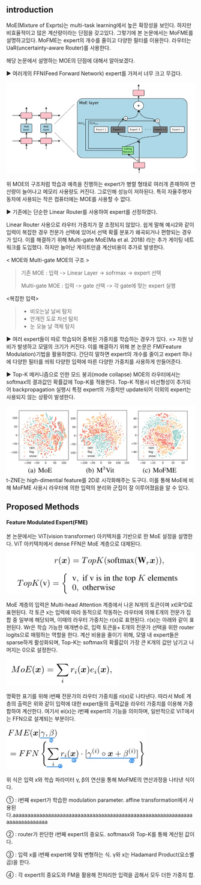 ## introduction

MoE(Mixture of Exprts)는 multi-task learning에서 높은 확장성을 보인다. 하지만 비효율적이고 많은 계산량이라는 단점을 갖고있다. 그렇기에 본 논문에서는 MoFME를 설명하고있다. MoFME는 expert의 개수를 줄이고 다양한 필터를 이용한다. 라우터는 UaR(uncertainty-aware Router)를 사용한다.

해당 논문에서 설명하는 MOE의 단점에 대해서 알아보겠다.

▶ 여러개의 FFN(Feed Forward Network) expert를 가져서 너무 크고 무겁다.

![MOE의 구조](img/컴퓨터비전/MOE.jpg)

위 MOE의 구조처럼 학습과 예측을 진행하는 expert가 병렬 형태로 여러개 존재하여 연산량이 늘어나고 메모리 사용량도 커진다. 그로인해 성능이 저하된다.
특히 자율주행자동차에 사용되는 작은 컴퓨터에는 MOE를 사용할 수 없다.  

▶ 기존에는 단순한 Linear Router를 사용하여 expert를 선정하였다. 

Linear Router 사용으로 라우터 가중치가 잘 조정되지 않았다. 쉽게 말해 예시2와 같이 입력이 복잡한 경우 전문가 선택에 있어서 선택 확률 분포가 왜곡되거나 편향되는 경우가 있다. 
이를 해결하기 위해 Multi-gate MoE(Ma et al. 2018) 라는 추가 게이팅 네트워크를 도입했다. 하지만 늘어난 게이트만큼 계산비용이 추가로 발생한다. 

< MOE와 Multi-gate MOE의 구조 >
>기존 MOE
>: 입력 -> Linear Layer -> sofrmax -> expert 선택
>
>Multi-gate MOE
>: 입력 -> gate 선택 -> 각 gate에 맞는 expert 실행

<복잡한 입력>
>- 비오는날 날씨 탐지
>- 안개낀 도로 차선 탐지
>- 눈 오늘 날 객체 탐지 

▶ 여러 expert들이 따로 학습되어 중복된 가중치를 학습하는 경우가 있다.
=> 자원 낭비가 발생하고 모델의 크기가 커진다.
이를 해결하기 위해 본 논문은 FM(Feature Modulation)기법을 활용하였다. 간단히 말하면 expert의 개수를 줄이고 expert 하나에 다양한 필터를 씌워 다양한 입력에 따른 다양한 가중치를 사용하게 만들어준다.

▶ Top-K 메커니즘으로 인한 모드 붕괴(mode collapse)
MOE의 라우터에서는 softmax의 결과값인 확률값에 Top-K를 적용한다. Top-K 적용시 비선형성이 추가되어 backpropagation 실행시 특정 expert의 가중치만 update되어 이외의 expert는 사용되지 않는 상황이 발생한다.

![t-SNE](img/컴퓨터비전/T_SNE.jpg)
t-ZNE는 high-dimential feature를 2D로 시각화해주는 도구다. 이를 통해 MoE에 비해 MoFME 사용시 라우터에 의한 입력의 분리와 군집이 잘 이루어졌음을 알 수 있다.

## Proposed Methods

#### Feature Modulated Expert(FME)

본 논문에서는 ViT(vision transformer) 아키텍처를 기반으로 한 MoE 설정을 설명한다. ViT 아키텍처에서 dense FFN은 MoE 계층으로 대체된다. 

![](img/컴퓨터비전/TOP_K.jpg)

MoE 계층의 입력은 Multi-head Attention 계층에서 나온 N개의 토큰이며 x∈R^D로 표현된다. 각 토큰 x는 입력에 따라 동적으로 작동하는 라우터에 의해 E개의 전문가 집합 중 일부에 해당되며, 이때의 라우터 가중치는 r(x)로 표현된다. r(x)는 아래와 같이 표현된다. Wr은 학습 가능한 매개변수로, 입력 토큰을+ E개의 전문가 선택을 위한 router logits으로 매핑하는 역할을 한다.
계산 비용을 줄이기 위해, 모델 내 expert들은 sparse하게 활성화되며, Top-K는 softmax의 확률값이 가장 큰 K개의 값만 남기고 나머지는 0으로 설정한다.

![](img/컴퓨터비전/MOE_.jpg)

명확한 표기를 위해 i번째 전문가의 라우터 가중치를 ri(x)로 나타낸다. 따라서 MoE 계층의 출력은 위와 같이 입력에 대한 expert들의 출력값을 라우터 가중치를 이용해 가중합하여 계산한다.
여기서 ei(x)는 i번째 expert의 기능을 의미하며, 일반적으로 ViT에서는 FFN으로 설계되는 부분이다.

![dddd](img/컴퓨터비전/FME.jpg)

위 식은 입력 x와 학습 파라미터 γ, β의 연산을 통해 MoFME의 연산과정을 나타낸 식이다. 

① : i번째 expert가 학습한 modulation parameter. affine transformation에서 사용된다.aaaaaaaaaaaaaaaaaaaaaaaaaaaaaaaaaaaaaaaaaaaaaaaaaaaaaaaaaaaaaaaaaaaaaaaaaaa

② : router가 판단한 i번째 expert의 중요도. softmasx와 Top-K를 통해 계산된 값이다.

③ : 입력 x를 i번째 expert에 맞춰 변형하는 식. γ와 x는 Hadamard Product(요소별 곱)을 한다.

④ : 각 expert의 중요도와 FM을 활용해 전처리한 입력을 곱해서 모두 더한 가중치 합.

 

